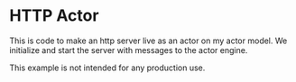 # HTTP Actor

This is code to make an http server live as an actor on my actor model. We initialize and start the server with messages to the actor engine.

This example is not intended for any production use.